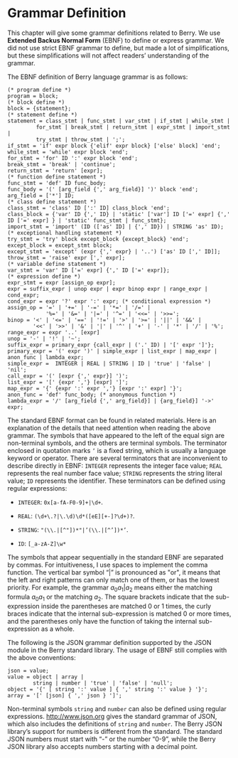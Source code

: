# Grammar Definition

This chapter will give some grammar definitions related to Berry. We use
**Extended Backus Normal Form** (EBNF) to define or express grammar. We
did not use strict EBNF grammar to define, but made a lot of
simplifications, but these simplifications will not affect readers’
understanding of the grammar.

The EBNF definition of Berry language grammar is as follows:

``` ebnf
(* program define *)
program = block;
(* block define *)
block = {statement};
(* statement define *)
statement = class_stmt | func_stmt | var_stmt | if_stmt | while_stmt |
         for_stmt | break_stmt | return_stmt | expr_stmt | import_stmt |
         try_stmt | throw_stmt | ';';
if_stmt = 'if' expr block {'elif' expr block} ['else' block] 'end';
while_stmt = 'while' expr block 'end';
for_stmt = 'for' ID ':' expr block 'end';
break_stmt = 'break' | 'continue';
return_stmt = 'return' [expr];
(* function define statement *)
func_stmt = 'def' ID func_body;
func_body = '(' [arg_field {',' arg_field}] ')' block 'end';
arg_field = ['*'] ID;
(* class define statement *)
class_stmt = 'class' ID [':' ID] class_block 'end';
class_block = {'var' ID {',' ID} | 'static' ['var'] ID ['=' expr] {',' ID ['=' expr] } | 'static' func_stmt | func_stmt};
import_stmt = 'import' (ID (['as' ID] | {',' ID}) | STRING 'as' ID);
(* exceptional handling statement *)
try_stmt = 'try' block except_block {except_block} 'end';
except_block = except_stmt block;
except_stmt = 'except' (expr {',' expr} | '..') ['as' ID [',' ID]];
throw_stmt = 'raise' expr [',' expr];
(* variable define statement *)
var_stmt = 'var' ID ['=' expr] {',' ID ['=' expr]};
(* expression define *)
expr_stmt = expr [assign_op expr];
expr = suffix_expr | unop expr | expr binop expr | range_expr | cond_expr;
cond_expr = expr '?' expr ':' expr; (* conditional expression *)
assign_op = '=' | '+=' | '-=' | '*=' | '/=' |
            '%=' | '&=' | '|=' | '^=' | '<<=' | '>>=';
binop = '<' | '<=' | '==' | '!=' | '>' | '>=' | '||' | '&&' |
        '<<' | '>>' | '&' | '|' | '^' | '+' | '-' | '*' | '/' | '%';
range_expr = expr '..' [expr]
unop = '-' | '!' | '~';
suffix_expr = primary_expr {call_expr | ('.' ID) | '[' expr ']'};
primary_expr = '(' expr ')' | simple_expr | list_expr | map_expr | anon_func | lambda_expr;
simple_expr =  INTEGER | REAL | STRING | ID | 'true' | 'false' | 'nil';
call_expr = '(' [expr {',' expr}] ')';
list_expr = '[' {expr ','} [expr] ']';
map_expr = '{' {expr ':' expr ','} [expr ':' expr] '}';
anon_func = 'def' func_body; (* anonymous function *)
lambda_expr = '/' [arg_field {',' arg_field}] | {arg_field}] '->' expr;
```

The standard EBNF format can be found in related materials. Here is an
explanation of the details that need attention when reading the above
grammar. The symbols that have appeared to the left of the equal sign
are non-terminal symbols, and the others are terminal symbols. The
terminator enclosed in quotation marks `’` is a fixed string, which is
usually a language keyword or operator. There are several terminators
that are inconvenient to describe directly in EBNF: `INTEGER` represents
the integer face value; `REAL` represents the real number face value;
`STRING` represents the string literal value; `ID` represents the
identifier. These terminators can be defined using regular expressions:

-   `INTEGER`: `0x[a-fA-F0-9]+|\d+`.

-   `REAL`: `(\d+\.?|\.\d)\d*([eE][+-]?\d+)?`.

-   `STRING`: `"(\\.|[^"])*"|’(\\.|[^’])*’`.

-   `ID`: `[_a-zA-Z]\w*`

The symbols that appear sequentially in the standard EBNF are separated
by commas. For intuitiveness, I use spaces to implement the comma
function. The vertical bar symbol “\|” is pronounced as "or", it means
that the left and right patterns can only match one of them, or has the
lowest priority. For example, the grammar
*a*<sub>0</sub>*a*<sub>1</sub>\|*a*<sub>2</sub> means either the
matching formula *a*<sub>0</sub>*a*<sub>1</sub> or the matching
*a*<sub>2</sub>. The square brackets indicate that the sub-expression
inside the parentheses are matched 0 or 1 times, the curly braces
indicate that the internal sub-expression is matched 0 or more times,
and the parentheses only have the function of taking the internal
sub-expression as a whole.

The following is the JSON grammar definition supported by the JSON
module in the Berry standard library. The usage of EBNF still complies
with the above conventions:

``` ebnf
json = value;
value = object | array |
        string | number | 'true' | 'false' | 'null';
object = '{' [ string ':' value ] { ',' string ':' value } '}';
array = '[' [json] { ',' json } ']';
```

Non-terminal symbols `string` and `number` can also be defined using
regular expressions. <http://www.json.org> gives the standard grammar of
JSON, which also includes the definitions of `string` and `number`. The
Berry JSON library’s support for numbers is different from the standard.
The standard JSON numbers must start with “-” or the number “0-9”, while
the Berry JSON library also accepts numbers starting with a decimal
point.